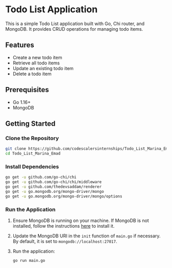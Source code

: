 # Todo List Application

This is a simple Todo List application built with Go, Chi router, and MongoDB. It provides CRUD operations for managing todo items.

## Features

- Create a new todo item
- Retrieve all todo items
- Update an existing todo item
- Delete a todo item

## Prerequisites

- Go 1.16+
- MongoDB

## Getting Started

### Clone the Repository

```sh
git clone https://github.com/codescalersinternships/Todo_List_Marina_Emad.git
cd Todo_List_Marina_Emad
```
### Install Dependencies

```sh
go get -u github.com/go-chi/chi
go get -u github.com/go-chi/chi/middleware
go get -u github.com/thedevsaddam/renderer
go get -u go.mongodb.org/mongo-driver/mongo
go get -u go.mongodb.org/mongo-driver/mongo/options
```


### Run the Application

1. Ensure MongoDB is running on your machine. If MongoDB is not installed, follow the instructions [here](https://docs.mongodb.com/manual/installation/) to install it.

2. Update the MongoDB URI in the `init` function of `main.go` if necessary. By default, it is set to `mongodb://localhost:27017`.

3. Run the application:

   ```sh
   go run main.go
